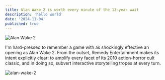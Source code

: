 ```yaml
---
title: Alan Wake 2 is worth every minute of the 13-year wait
description: 'hello world'
date: '2024-11-04'
published: true
---
```


<!-- Big screen image -->
<div class="my-10 h-[calc(100vh-23.0625rem)] w-full overflow-hidden">
  <img
    src="https://platform.polygon.com/wp-content/uploads/sites/2/chorus/uploads/chorus_asset/file/25032568/AW2_10_08_23_002.jpg"
    alt="Alan Wake 2"
    class="h-full w-full object-cover object-top"
  />
</div>

<!-- Big Text paragraph -->
<div class="mx-auto px-6 sm:max-w-[65ch]">
  <p class="my-10 break-words text-[14px] tracking-tight">
    I'm hard-pressed to remember a game with as shockingly effective an opening as Alan Wake 2.
    From the outset, Remedy Entertainment makes its intent explicitly clear: to amplify every
    facet of its 2010 action-horror cult classic, and in doing so, subvert interactive
    storytelling tropes at every turn.
  </p>
</div>

<!-- Small screen image -->
<div class="mx-auto px-6 sm:max-w-[65ch]">
  <img
    src="https://platform.polygon.com/wp-content/uploads/sites/2/chorus/uploads/chorus_asset/file/25032558/DET_4K_141.jpg"
    alt="alan-wake-2"
  />
</div>
